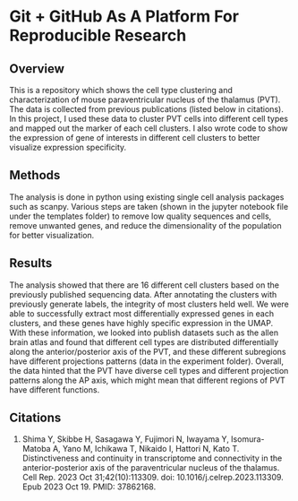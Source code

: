 # Git + GitHub As A Platform For Reproducible Research 

## Overview
This is a repository which shows the cell type clustering and characterization of mouse paraventricular nucleus of the thalamus (PVT). The data is collected from previous publications (listed below in citations). In this project, I used these data to cluster PVT cells into different cell types and mapped out the marker of each cell clusters. I also wrote code to show the expression of gene of interests in different cell clusters to better visualize expression specificity. 

## Methods
The analysis is done in python using existing single cell analysis packages such as scanpy. Various steps are taken (shown in the jupyter notebook file under the templates folder) to remove low quality sequences and cells, remove unwanted genes, and reduce the dimensionality of the population for better visualization.

## Results
The analysis showed that there are 16 different cell clusters based on the previously published sequencing data. After annotating the clusters with previously generate labels, the integrity of most clusters held well. We were able to successfully extract most differentially expressed genes in each clusters, and these genes have highly specific expression in the UMAP. With these information, we looked into publish datasets such as the allen brain atlas and found that different cell types are distributed differentially along the anterior/posterior axis of the PVT, and these different subregions have different projections patterns (data in the experiment folder). Overall, the data hinted that the PVT have diverse cell types and different projection patterns along the AP axis, which might mean that different regions of PVT have different functions.

## Citations
1. Shima Y, Skibbe H, Sasagawa Y, Fujimori N, Iwayama Y, Isomura-Matoba A, Yano M, Ichikawa T, Nikaido I, Hattori N, Kato T. Distinctiveness and continuity in transcriptome and connectivity in the anterior-posterior axis of the paraventricular nucleus of the thalamus. Cell Rep. 2023 Oct 31;42(10):113309. doi: 10.1016/j.celrep.2023.113309. Epub 2023 Oct 19. PMID: 37862168.
